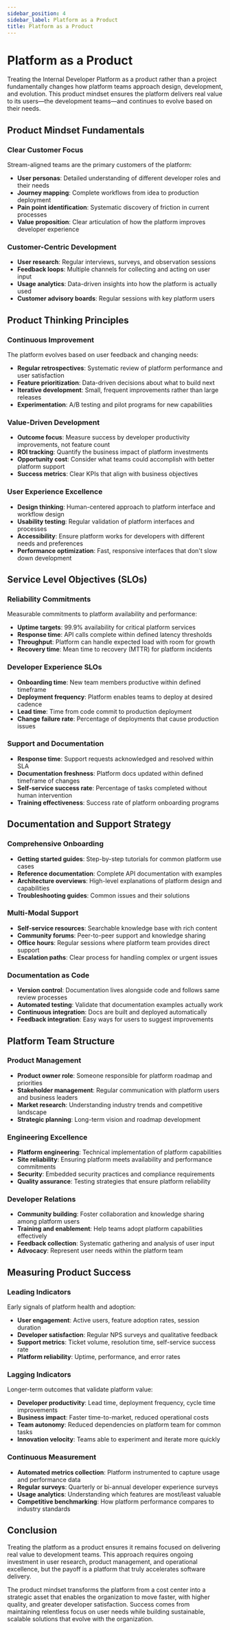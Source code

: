 ```yaml
---
sidebar_position: 4
sidebar_label: Platform as a Product
title: Platform as a Product
---
```


# Platform as a Product

Treating the Internal Developer Platform as a product rather than a project fundamentally changes how platform teams approach design, development, and evolution. This product mindset ensures the platform delivers real value to its users—the development teams—and continues to evolve based on their needs.

## Product Mindset Fundamentals

### Clear Customer Focus

Stream-aligned teams are the primary customers of the platform:

- **User personas**: Detailed understanding of different developer roles and their needs
- **Journey mapping**: Complete workflows from idea to production deployment
- **Pain point identification**: Systematic discovery of friction in current processes
- **Value proposition**: Clear articulation of how the platform improves developer experience

### Customer-Centric Development

- **User research**: Regular interviews, surveys, and observation sessions
- **Feedback loops**: Multiple channels for collecting and acting on user input
- **Usage analytics**: Data-driven insights into how the platform is actually used
- **Customer advisory boards**: Regular sessions with key platform users

## Product Thinking Principles

### Continuous Improvement

The platform evolves based on user feedback and changing needs:

- **Regular retrospectives**: Systematic review of platform performance and user satisfaction
- **Feature prioritization**: Data-driven decisions about what to build next
- **Iterative development**: Small, frequent improvements rather than large releases
- **Experimentation**: A/B testing and pilot programs for new capabilities

### Value-Driven Development

- **Outcome focus**: Measure success by developer productivity improvements, not feature count
- **ROI tracking**: Quantify the business impact of platform investments
- **Opportunity cost**: Consider what teams could accomplish with better platform support
- **Success metrics**: Clear KPIs that align with business objectives

### User Experience Excellence

- **Design thinking**: Human-centered approach to platform interface and workflow design
- **Usability testing**: Regular validation of platform interfaces and processes
- **Accessibility**: Ensure platform works for developers with different needs and preferences
- **Performance optimization**: Fast, responsive interfaces that don't slow down development

## Service Level Objectives (SLOs)

### Reliability Commitments

Measurable commitments to platform availability and performance:

- **Uptime targets**: 99.9% availability for critical platform services
- **Response time**: API calls complete within defined latency thresholds
- **Throughput**: Platform can handle expected load with room for growth
- **Recovery time**: Mean time to recovery (MTTR) for platform incidents

### Developer Experience SLOs

- **Onboarding time**: New team members productive within defined timeframe
- **Deployment frequency**: Platform enables teams to deploy at desired cadence
- **Lead time**: Time from code commit to production deployment
- **Change failure rate**: Percentage of deployments that cause production issues

### Support and Documentation

- **Response time**: Support requests acknowledged and resolved within SLA
- **Documentation freshness**: Platform docs updated within defined timeframe of changes
- **Self-service success rate**: Percentage of tasks completed without human intervention
- **Training effectiveness**: Success rate of platform onboarding programs

## Documentation and Support Strategy

### Comprehensive Onboarding

- **Getting started guides**: Step-by-step tutorials for common platform use cases
- **Reference documentation**: Complete API documentation with examples
- **Architecture overviews**: High-level explanations of platform design and capabilities
- **Troubleshooting guides**: Common issues and their solutions

### Multi-Modal Support

- **Self-service resources**: Searchable knowledge base with rich content
- **Community forums**: Peer-to-peer support and knowledge sharing
- **Office hours**: Regular sessions where platform team provides direct support
- **Escalation paths**: Clear process for handling complex or urgent issues

### Documentation as Code

- **Version control**: Documentation lives alongside code and follows same review processes
- **Automated testing**: Validate that documentation examples actually work
- **Continuous integration**: Docs are built and deployed automatically
- **Feedback integration**: Easy ways for users to suggest improvements

## Platform Team Structure

### Product Management

- **Product owner role**: Someone responsible for platform roadmap and priorities
- **Stakeholder management**: Regular communication with platform users and business leaders
- **Market research**: Understanding industry trends and competitive landscape
- **Strategic planning**: Long-term vision and roadmap development

### Engineering Excellence

- **Platform engineering**: Technical implementation of platform capabilities
- **Site reliability**: Ensuring platform meets availability and performance commitments
- **Security**: Embedded security practices and compliance requirements
- **Quality assurance**: Testing strategies that ensure platform reliability

### Developer Relations

- **Community building**: Foster collaboration and knowledge sharing among platform users
- **Training and enablement**: Help teams adopt platform capabilities effectively
- **Feedback collection**: Systematic gathering and analysis of user input
- **Advocacy**: Represent user needs within the platform team

## Measuring Product Success

### Leading Indicators

Early signals of platform health and adoption:

- **User engagement**: Active users, feature adoption rates, session duration
- **Developer satisfaction**: Regular NPS surveys and qualitative feedback
- **Support metrics**: Ticket volume, resolution time, self-service success rate
- **Platform reliability**: Uptime, performance, and error rates

### Lagging Indicators

Longer-term outcomes that validate platform value:

- **Developer productivity**: Lead time, deployment frequency, cycle time improvements
- **Business impact**: Faster time-to-market, reduced operational costs
- **Team autonomy**: Reduced dependencies on platform team for common tasks
- **Innovation velocity**: Teams able to experiment and iterate more quickly

### Continuous Measurement

- **Automated metrics collection**: Platform instrumented to capture usage and performance data
- **Regular surveys**: Quarterly or bi-annual developer experience surveys
- **Usage analytics**: Understanding which features are most/least valuable
- **Competitive benchmarking**: How platform performance compares to industry standards

## Conclusion

Treating the platform as a product ensures it remains focused on delivering real value to development teams. This approach requires ongoing investment in user research, product management, and operational excellence, but the payoff is a platform that truly accelerates software delivery.

The product mindset transforms the platform from a cost center into a strategic asset that enables the organization to move faster, with higher quality, and greater developer satisfaction. Success comes from maintaining relentless focus on user needs while building sustainable, scalable solutions that evolve with the organization.
